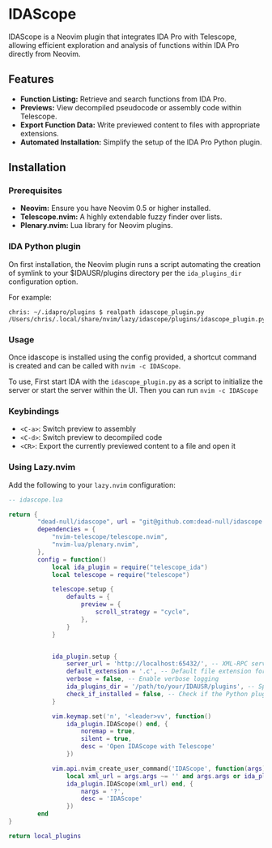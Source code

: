 # IDAScope

IDAScope is a Neovim plugin that integrates IDA Pro with Telescope, allowing efficient exploration and analysis of functions within IDA Pro directly from Neovim.

## Features

- **Function Listing:** Retrieve and search functions from IDA Pro.
- **Previews:** View decompiled pseudocode or assembly code within Telescope.
- **Export Function Data:** Write previewed content to files with appropriate extensions.
- **Automated Installation:** Simplify the setup of the IDA Pro Python plugin.

## Installation

### Prerequisites

- **Neovim:** Ensure you have Neovim 0.5 or higher installed.
- **Telescope.nvim:** A highly extendable fuzzy finder over lists.
- **Plenary.nvim:** Lua library for Neovim plugins.

### IDA Python plugin
On first installation, the Neovim plugin runs a script automating the creation of symlink to your $IDAUSR/plugins directory per the `ida_plugins_dir` configuration option.

For example:
```
chris: ~/.idapro/plugins $ realpath idascope_plugin.py
/Users/chris/.local/share/nvim/lazy/idascope/plugins/idascope_plugin.py
```

### Usage
Once idascope is installed using the config provided, a shortcut command is created and can be called with `nvim -c IDAScope`.

To use, First start IDA with the `idascope_plugin.py` as a script to initialize the server or start the server within the UI. Then you can run `nvim -c IDAScope`

### Keybindings
  - `<C-a>`: Switch preview to assembly
  - `<C-d>`: Switch preview to decompiled code
  - `<CR>`: Export the currently previewed content to a file and open it

### Using Lazy.nvim

Add the following to your `lazy.nvim` configuration:

```lua
-- idascope.lua

return {
        "dead-null/idascope", url = "git@github.com:dead-null/idascope.git",
        dependencies = {
            "nvim-telescope/telescope.nvim",
            "nvim-lua/plenary.nvim",
        },
        config = function()
            local ida_plugin = require("telescope_ida")
            local telescope = require("telescope")

            telescope.setup {
                defaults = {
                    preview = {
                        scroll_strategy = "cycle",
                    },
                }
            }


            ida_plugin.setup {
                server_url = 'http://localhost:65432/', -- XML-RPC server URL
                default_extension = '.c', -- Default file extension for exported files
                verbose = false, -- Enable verbose logging
                ida_plugins_dir = '/path/to/your/IDAUSR/plugins', -- Specify the IDA Pro plugins directory
                check_if_installed = false, -- Check if the Python plugin is already installed
            }

            vim.keymap.set('n', '<leader>vv', function()
                ida_plugin.IDAScope() end, {
                    noremap = true,
                    silent = true,
                    desc = 'Open IDAScope with Telescope'
                })

            vim.api.nvim_create_user_command('IDAScope', function(args)
                local xml_url = args.args ~= '' and args.args or ida_plugin.ida_xml_server
                ida_plugin.IDAScope(xml_url) end, {
                    nargs = '?',
                    desc = 'IDAScope'
                })
        end
}

return local_plugins
```
